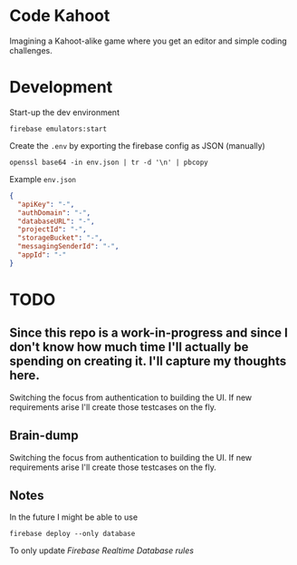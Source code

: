 # Code Kahoot

Imagining a Kahoot-alike game where you get an editor and simple coding
challenges. 

# Development

Start-up the dev environment
```
firebase emulators:start 
```

Create the `.env` by exporting the firebase config as JSON (manually)
```
openssl base64 -in env.json | tr -d '\n' | pbcopy
```

Example `env.json`
```json
{
  "apiKey": "-",
  "authDomain": "-",
  "databaseURL": "-",
  "projectId": "-",
  "storageBucket": "-",
  "messagingSenderId": "-",
  "appId": "-"
}
```

# TODO
Since this repo is a work-in-progress and since I don't know how much time I'll 
actually be spending on creating it. I'll capture my thoughts here.
---

Switching the focus from authentication to building the UI. If new requirements
arise I'll create those testcases on the fly.

## Brain-dump

Switching the focus from authentication to building the UI. If new requirements
arise I'll create those testcases on the fly.

## Notes
In the future I might be able to use
```
firebase deploy --only database
```
To only update _Firebase Realtime Database rules_